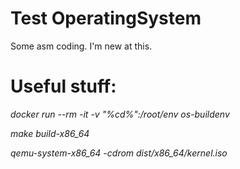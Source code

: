 # Test OperatingSystem
 
Some asm coding. I'm new at this.



# Useful stuff:

*docker run --rm -it -v "%cd%":/root/env os-buildenv*

*make build-x86_64*

*qemu-system-x86_64 -cdrom dist/x86_64/kernel.iso*